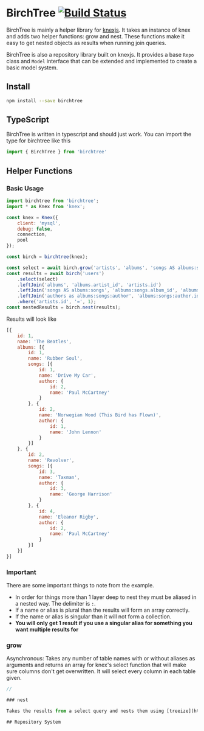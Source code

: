 # BirchTree [![Build Status](https://travis-ci.org/TheKiteEatingTree/birchtree.svg?branch=master)](https://travis-ci.org/TheKiteEatingTree/birchtree)

BirchTree is mainly a helper library for [knexjs](http://knexjs.org/).  It takes an instance of knex and adds two helper functions: grow and nest.  These functions make it easy to get nested objects as results when running join queries.

BirchTree is also a repository library built on knexjs.  It provides a base `Repo` class and `Model` interface that can be extended and implemented to create a basic model system.

## Install

```bash
npm install --save birchtree
```

## TypeScript

BirchTree is written in typescript and should just work. You can import the type for birchtree like this

```typescript
import { BirchTree } from 'birchtree'
```

## Helper Functions

### Basic Usage

```javascript
import birchtree from 'birchtree';
import * as Knex from 'knex';

const knex = Knex({
    client: 'mysql',
    debug: false,
    connection,
    pool
});

const birch = birchtree(knex);

const select = await birch.grow('artists', 'albums', 'songs AS albums:songs', 'authors AS albums:songs:author');
const results = await birch('users')
    .select(select)
    .leftJoin('albums', 'albums.artist_id', 'artists.id')
    .leftJoin('songs AS albums:songs', 'albums:songs.album_id', 'albums.id')
    .leftJoin('authors as albums:songs:author', 'albums:songs:author.id', 'albums:songs.author_id')
    .where('artists.id', '=', 1);
const nestedResults = birch.nest(results);
```

Results will look like

```javascript
[{
    id: 1,
    name: 'The Beatles',
    albums: [{
        id: 1,
        name: 'Rubber Soul',
        songs: [{
            id: 1,
            name: 'Drive My Car',
            author: {
                id: 2,
                name: 'Paul McCartney'
            }
        }, {
            id: 2,
            name: 'Norwegian Wood (This Bird has Flown)',
            author: {
                id: 1,
                name: 'John Lennon'
            }
        }]
    }, {
        id: 2,
        name: 'Revolver',
        songs: [{
            id: 3,
            name: 'Taxman',
            author: {
                id: 3,
                name: 'George Harrison'
            }
        }, {
            id: 4,
            name: 'Eleanor Rigby',
            author: {
                id: 2,
                name: 'Paul McCartney'
            }
        }]
    }]
}]
```

### Important

There are some important things to note from the example.  

- In order for things more than 1 layer deep to nest they must be aliased in a nested way. The delimiter is `:`.  
- If a name or alias is plural than the results will form an array correctly.  
- If the name or alias is singular than it will not form a collection.  
- **You will only get 1 result if you use a singular alias for something you want multiple results for**

### grow

Asynchronous: Takes any number of table names with or without aliases as arguments and returns an array for knex's select function that will make sure columns don't get overwritten. It will select every column in each table given.

```javascript
// 

### nest

Takes the results from a select query and nests them using [treeize](https://github.com/kwhitley/treeize)

## Repository System

